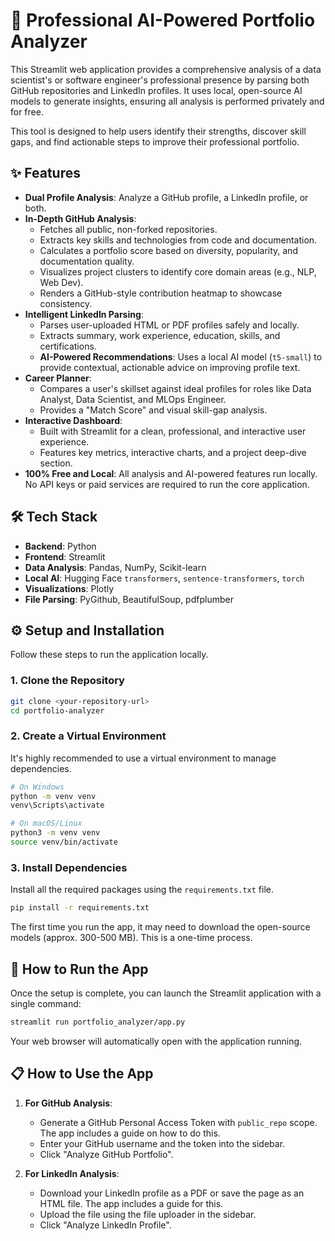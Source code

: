 # 🚀 Professional AI-Powered Portfolio Analyzer

This Streamlit web application provides a comprehensive analysis of a data scientist's or software engineer's professional presence by parsing both GitHub repositories and LinkedIn profiles. It uses local, open-source AI models to generate insights, ensuring all analysis is performed privately and for free.

This tool is designed to help users identify their strengths, discover skill gaps, and find actionable steps to improve their professional portfolio.

## ✨ Features

- **Dual Profile Analysis**: Analyze a GitHub profile, a LinkedIn profile, or both.
- **In-Depth GitHub Analysis**:
    - Fetches all public, non-forked repositories.
    - Extracts key skills and technologies from code and documentation.
    - Calculates a portfolio score based on diversity, popularity, and documentation quality.
    - Visualizes project clusters to identify core domain areas (e.g., NLP, Web Dev).
    - Renders a GitHub-style contribution heatmap to showcase consistency.
- **Intelligent LinkedIn Parsing**:
    - Parses user-uploaded HTML or PDF profiles safely and locally.
    - Extracts summary, work experience, education, skills, and certifications.
    - **AI-Powered Recommendations**: Uses a local AI model (`t5-small`) to provide contextual, actionable advice on improving profile text.
- **Career Planner**:
    - Compares a user's skillset against ideal profiles for roles like Data Analyst, Data Scientist, and MLOps Engineer.
    - Provides a "Match Score" and visual skill-gap analysis.
- **Interactive Dashboard**:
    - Built with Streamlit for a clean, professional, and interactive user experience.
    - Features key metrics, interactive charts, and a project deep-dive section.
- **100% Free and Local**: All analysis and AI-powered features run locally. No API keys or paid services are required to run the core application.

## 🛠️ Tech Stack

- **Backend**: Python
- **Frontend**: Streamlit
- **Data Analysis**: Pandas, NumPy, Scikit-learn
- **Local AI**: Hugging Face `transformers`, `sentence-transformers`, `torch`
- **Visualizations**: Plotly
- **File Parsing**: PyGithub, BeautifulSoup, pdfplumber

## ⚙️ Setup and Installation

Follow these steps to run the application locally.

### 1. Clone the Repository

```bash
git clone <your-repository-url>
cd portfolio-analyzer
```

### 2. Create a Virtual Environment

It's highly recommended to use a virtual environment to manage dependencies.

```bash
# On Windows
python -m venv venv
venv\Scripts\activate

# On macOS/Linux
python3 -m venv venv
source venv/bin/activate
```

### 3. Install Dependencies

Install all the required packages using the `requirements.txt` file.

```bash
pip install -r requirements.txt
```
The first time you run the app, it may need to download the open-source models (approx. 300-500 MB). This is a one-time process.

## 🚀 How to Run the App

Once the setup is complete, you can launch the Streamlit application with a single command:

```bash
streamlit run portfolio_analyzer/app.py
```

Your web browser will automatically open with the application running.

## 📋 How to Use the App

1.  **For GitHub Analysis**:
    -   Generate a GitHub Personal Access Token with `public_repo` scope. The app includes a guide on how to do this.
    -   Enter your GitHub username and the token into the sidebar.
    -   Click "Analyze GitHub Portfolio".

2.  **For LinkedIn Analysis**:
    -   Download your LinkedIn profile as a PDF or save the page as an HTML file. The app includes a guide for this.
    -   Upload the file using the file uploader in the sidebar.
    -   Click "Analyze LinkedIn Profile". 